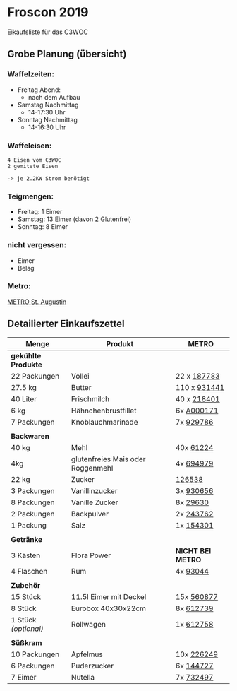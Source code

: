  Froscon 2019
================

Eikaufsliste für das [C3WOC](https://c3woc.de)

 Grobe Planung (übersicht)
---------------------------
### Waffelzeiten:

 - Freitag Abend:
   + nach dem Aufbau
 - Samstag Nachmittag
   + 14-17:30 Uhr
 - Sonntag Nachmittag
   + 14-16:30 Uhr

### Waffeleisen:
```
4 Eisen vom C3WOC
2 gemitete Eisen

-> je 2.2KW Strom benötigt
```

### Teigmengen:
 - Freitag: 1 Eimer
 - Samstag: 13 Eimer (davon 2 Glutenfrei)
 - Sonntag: 8 Eimer
<!-- Insgesamt 22 Eimer - 2 davon glutenfrei -->

### nicht vergessen:
 + Eimer
 + Belag

### Metro:
[METRO St. Augustin](https://www.metro.de/standorte/sankt-augustin)

 Detailierter Einkaufszettel
-------------------------------

| Menge | Produkt | METRO |
| ----- | ------- | ----- |
| **gekühlte Produkte** |||
| <!-- 22 x 1 --> 22 Packungen | Vollei | 22 x [187783](https://produkte.metro.de/shop/pv/BTY-X187825/0032/0021/) |
| <!-- 22 x 1.25kg --> 27.5 kg | Butter | 110 x [931441](https://produkte.metro.de/shop/pv/BTY-X314169/0032/0021/) |
| <!-- 22 x 1.5L + 7 --> 40 Liter | Frischmilch | 40 x [218401](https://produkte.metro.de/shop/pv/BTY-X702948/0032/0021/) |
| <!-- if doenergrill --> 6 kg | Hähnchenbrustfillet | 6x [A000171](https://produkte.metro.de/shop/pv/BTY-Z213/0032/0021/) |
| <!-- if doenergrill --> 7 Packungen | Knoblauchmarinade | 7x [929786](https://produkte.metro.de/shop/pv/BTY-X312382/0032/0021/) |
|               |||
| **Backwaren** |||
| <!-- 20 x 2kg --> 40 kg | Mehl | 40x [61224](https://produkte.metro.de/shop/pv/BTY-X245248/0032/0021/) |
| <!-- 2 x 2kg --> 4kg    | glutenfreies Mais oder Roggenmehl | 4x [694979](https://produkte.metro.de/shop/pv/BTY-X81625/0032/0021/) |
| <!-- 22 x 1kg --> 22 kg | Zucker | [126538](https://produkte.metro.de/shop/pv/BTY-X322462/0032/0021/) |
| <!-- 22 x 0.14kg --> 3 Packungen | Vanillinzucker |3x [930656](https://produkte.metro.de/shop/pv/BTY-X313259/0032/0021/) |
| <!-- 22 x 0.33 --> 8 Packungen | Vanille Zucker | 8x [29630](https://produkte.metro.de/shop/pv/BTY-X29672/0032/0021/) |
| <!-- 22 x 0.1kg -->  2 Packungen | Backpulver | 2x [243762](https://produkte.metro.de/shop/pv/BTY-X178154/0032/0021/) |
| <!-- 22 x 1/22 Pkg --> 1 Packung | Salz | 1x [154301](https://produkte.metro.de/shop/pv/BTY-X351156/0032/0021/) |
|               |||
| **Getränke**  |||
| <!-- 22 * 2 Fl --> 3 Kästen | Flora Power | **NICHT BEI METRO** |
| <!-- 22 * 0.25 --> 4 Flaschen | Rum | 4x [93044](https://produkte.metro.de/shop/pv/BTY-X22163/0032/0021/) |
|               |||
| **Zubehör**   |||
| <!-- max Teig/Tag --> 15 Stück | 11.5l Eimer mit Deckel | 15x [560877](https://produkte.metro.de/shop/pv/BTY-X437952/0032/0021/)
| <!-- if needed for cccamp --> 8 Stück | Eurobox 40x30x22cm | 8x [612739](https://produkte.metro.de/shop/pv/BTY-X888208/0032/0021/) |
| <!-- if needed for cccamp --> 1 Stück *(optional)* | Rollwagen | 1x [612758](https://produkte.metro.de/shop/pv/BTY-X888863/0032/0021/) |
|               |||
| **Süßkram**   |||
| <!-- 22 x ? --> 10 Packungen | Apfelmus | 10x [226249](https://produkte.metro.de/shop/pv/BTY-X715836/0032/0021/) |
| <!-- 22 x ? --> 6 Packungen  | Puderzucker | 6x [144727](https://produkte.metro.de/shop/pv/BTY-X595024/0032/0021/) |
| <!-- 22 x ? --> 7 Eimer | Nutella | 7x [732497](https://produkte.metro.de/shop/pv/BTY-X126723/0032/0021/) |


